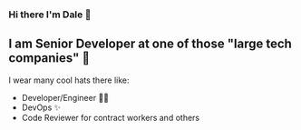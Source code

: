 ### Hi there I'm Dale 👋

## I am Senior Developer at one of those "large tech companies" 🧙
I wear many cool hats there like:
- Developer/Engineer 👨‍💻
- DevOps ✨
- Code Reviewer for contract workers and others
<!--
**greenygh0st/greenygh0st** is a ✨ _special_ ✨ repository because its `README.md` (this file) appears on your GitHub profile.

Here are some ideas to get you started:

- 🔭 I’m currently working on ...
- 🌱 I’m currently learning ...
- 👯 I’m looking to collaborate on ...
- 🤔 I’m looking for help with ...
- 📫 How to reach me: ...
- ⚡ Fun fact: ...
-->
